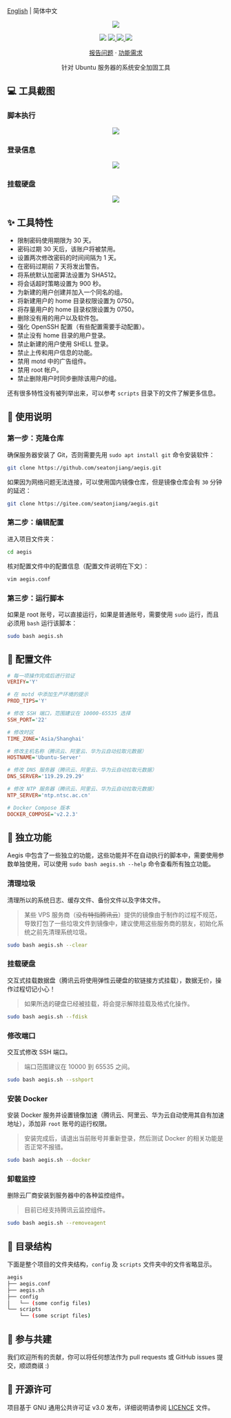[English](README.md) | 简体中文

<p align="center">
    <img src="https://cdn.jsdelivr.net/gh/seatonjiang/aegis@main/.github/aegis.png">
</p>

<p align="center">
    <img src="https://img.shields.io/static/v1?style=flat-square&message=Ubuntu&color=E95420&logo=Ubuntu&logoColor=FFFFFF&label=">
    <a href="https://github.com/seatonjiang/aegis/issues">
        <img src="https://img.shields.io/github/issues/seatonjiang/aegis?style=flat-square&color=blue">
    </a>
    <a href="https://github.com/seatonjiang/aegis/pulls">
        <img src="https://img.shields.io/github/issues-pr/seatonjiang/aegis?style=flat-square&color=brightgreen">
    </a>
    <a href="https://github.com/seatonjiang/aegis/blob/main/LICENSE">
        <img src="https://img.shields.io/github/license/seatonjiang/aegis?&style=flat-square">
    </a>
</p>

<p align="center">
    <a href="https://github.com/seatonjiang/aegis/issues">报告问题</a>
    ·
    <a href="https://github.com/seatonjiang/aegis/issues">功能需求</a>
</p>

<p align="center">针对 Ubuntu 服务器的系统安全加固工具</p>

## 💻 工具截图

### 脚本执行

<p align="center">
    <img src="https://cdn.jsdelivr.net/gh/seatonjiang/aegis@main/.github/script-execution.png">
</p>

### 登录信息

<p align="center">
    <img src="https://cdn.jsdelivr.net/gh/seatonjiang/aegis@main/.github/login-information.png">
</p>

### 挂载硬盘

<p align="center">
    <img src="https://cdn.jsdelivr.net/gh/seatonjiang/aegis@main/.github/mount-disk.png">
</p>

## ✨ 工具特性

- 限制密码使用期限为 30 天。
- 密码过期 30 天后，该账户将被禁用。
- 设置两次修改密码的时间间隔为 1 天。
- 在密码过期前 7 天将发出警告。
- 将系统默认加密算法设置为 SHA512。
- 将会话超时策略设置为 900 秒。
- 为新建的用户创建并加入一个同名的组。
- 将新建用户的 home 目录权限设置为 0750。
- 将存量用户的 home 目录权限设置为 0750。
- 删除没有用的用户以及软件包。
- 强化 OpenSSH 配置（有些配置需要手动配置）。
- 禁止没有 home 目录的用户登录。
- 禁止新建的用户使用 SHELL 登录。
- 禁止上传和用户信息的功能。
- 禁用 motd 中的广告组件。
- 禁用 root 帐户。
- 禁止删除用户时同步删除该用户的组。

还有很多特性没有被列举出来，可以参考 `scripts` 目录下的文件了解更多信息。

## 🚀 使用说明

### 第一步：克隆仓库

确保服务器安装了 Git，否则需要先用 `sudo apt install git` 命令安装软件：

```bash
git clone https://github.com/seatonjiang/aegis.git
```

如果因为网络问题无法连接，可以使用国内镜像仓库，但是镜像仓库会有 `30` 分钟的延迟：

```bash
git clone https://gitee.com/seatonjiang/aegis.git
```

### 第二步：编辑配置

进入项目文件夹：

```bash
cd aegis
```

核对配置文件中的配置信息（配置文件说明在下文）：

```bash
vim aegis.conf
```

### 第三步：运行脚本

如果是 root 账号，可以直接运行，如果是普通账号，需要使用 `sudo` 运行，而且必须用 `bash` 运行该脚本：

```bash
sudo bash aegis.sh
```

## 📝 配置文件

```ini
# 每一项操作完成后进行验证
VERIFY='Y'

# 在 motd 中添加生产环境的提示
PROD_TIPS='Y'

# 修改 SSH 端口，范围建议在 10000-65535 选择
SSH_PORT='22'

# 修改时区
TIME_ZONE='Asia/Shanghai'

# 修改主机名称（腾讯云、阿里云、华为云自动拉取元数据）
HOSTNAME='Ubuntu-Server'

# 修改 DNS 服务器（腾讯云、阿里云、华为云自动拉取元数据）
DNS_SERVER='119.29.29.29'

# 修改 NTP 服务器（腾讯云、阿里云、华为云自动拉取元数据）
NTP_SERVER='ntp.ntsc.ac.cn'

# Docker Compose 版本
DOCKER_COMPOSE='v2.2.3'
```

## 🔨 独立功能

Aegis 中包含了一些独立的功能，这些功能并不在自动执行的脚本中，需要使用参数单独使用，可以使用 `sudo bash aegis.sh --help` 命令查看所有独立功能。

### 清理垃圾

清理所以的系统日志、缓存文件、备份文件以及字体文件。

> 某些 VPS 服务商（~~没有特指腾讯云~~）提供的镜像由于制作的过程不规范，导致打包了一些垃圾文件到镜像中，建议使用这些服务商的朋友，初始化系统之前先清理系统垃圾。

```bash
sudo bash aegis.sh --clear
```

### 挂载硬盘

交互式挂载数据盘（腾讯云将使用弹性云硬盘的软链接方式挂载），数据无价，操作过程切记小心！

> 如果所选的硬盘已经被挂载，将会提示解除挂载及格式化操作。

```bash
sudo bash aegis.sh --fdisk
```

### 修改端口

交互式修改 SSH 端口。

> 端口范围建议在 10000 到 65535 之间。

```bash
sudo bash aegis.sh --sshport
```

### 安装 Docker

安装 Docker 服务并设置镜像加速（腾讯云、阿里云、华为云自动使用其自有加速地址），添加非 `root` 账号的运行权限。

> 安装完成后，请退出当前账号并重新登录，然后测试 Docker 的相关功能是否正常不报错。

```bash
sudo bash aegis.sh --docker
```

### 卸载监控

删除云厂商安装到服务器中的各种监控组件。

> 目前已经支持腾讯云监控组件。

```bash
sudo bash aegis.sh --removeagent
```

## 📂 目录结构

下面是整个项目的文件夹结构，`config` 及 `scripts` 文件夹中的文件省略显示。

```bash
aegis
├── aegis.conf
├── aegis.sh
├── config
│   └── (some config files)
└── scripts
    └── (some script files)
```

## 🤝 参与共建

我们欢迎所有的贡献，你可以将任何想法作为 pull requests 或 GitHub issues 提交，顺颂商祺 :)

## 📃 开源许可

项目基于 GNU 通用公共许可证 v3.0 发布，详细说明请参阅 [LICENCE](https://github.com/seatonjiang/aegis/blob/main/LICENSE) 文件。